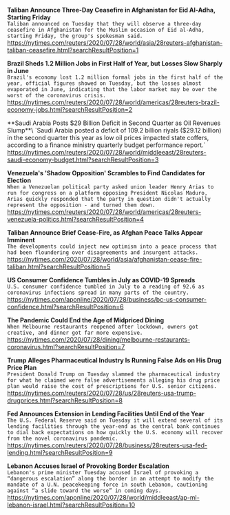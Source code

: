 **Taliban Announce Three-Day Ceasefire in Afghanistan for Eid Al-Adha, Starting Friday**\
`Taliban announced on Tuesday that they will observe a three-day ceasefire in Afghanistan for the Muslim occasion of Eid al-Adha, starting Friday, the group's spokesman said.`\
https://nytimes.com/reuters/2020/07/28/world/asia/28reuters-afghanistan-taliban-ceasefire.html?searchResultPosition=1

**Brazil Sheds 1.2 Million Jobs in First Half of Year, but Losses Slow Sharply in June**\
`Brazil's economy lost 1.2 million formal jobs in the first half of the year, official figures showed on Tuesday, but the losses almost evaporated in June, indicating that the labor market may be over the worst of the coronavirus crisis. `\
https://nytimes.com/reuters/2020/07/28/world/americas/28reuters-brazil-economy-jobs.html?searchResultPosition=2

**Saudi Arabia Posts $29 Billion Deficit in Second Quarter as Oil Revenues Slump**\
`Saudi Arabia posted a deficit of 109.2 billion riyals ($29.12 billion) in the second quarter this year as low oil prices impacted state coffers, according to a finance ministry quarterly budget performance report.`\
https://nytimes.com/reuters/2020/07/28/world/middleeast/28reuters-saudi-economy-budget.html?searchResultPosition=3

**Venezuela's 'Shadow Opposition' Scrambles to Find Candidates for Election**\
`When a Venezuelan political party asked union leader Henry Arias to run for congress on a platform opposing President Nicolas Maduro, Arias quickly responded that the party in question didn't actually represent the opposition - and turned them down.`\
https://nytimes.com/reuters/2020/07/28/world/americas/28reuters-venezuela-politics.html?searchResultPosition=4

**Taliban Announce Brief Cease-Fire, as Afghan Peace Talks Appear Imminent**\
`The developments could inject new optimism into a peace process that had been floundering over disagreements and insurgent attacks.`\
https://nytimes.com/2020/07/28/world/asia/afghanistan-cease-fire-taliban.html?searchResultPosition=5

**US Consumer Confidence Tumbles in July as COVID-19 Spreads**\
`U.S. consumer confidence tumbled in July to a reading of 92.6 as coronavirus infections spread in many parts of the country.`\
https://nytimes.com/aponline/2020/07/28/business/bc-us-consumer-confidence.html?searchResultPosition=6

**The Pandemic Could End the Age of Midpriced Dining**\
`When Melbourne restaurants reopened after lockdown, owners got creative, and dinner got far more expensive.`\
https://nytimes.com/2020/07/28/dining/melbourne-restaurants-coronavirus.html?searchResultPosition=7

**Trump Alleges Pharmaceutical Industry Is Running False Ads on His Drug Price Plan**\
`President Donald Trump on Tuesday slammed the pharmaceutical industry for what he claimed were false advertisements alleging his drug price plan would raise the cost of prescriptions for U.S. senior citizens.`\
https://nytimes.com/reuters/2020/07/28/us/28reuters-usa-trump-drugprices.html?searchResultPosition=8

**Fed Announces Extension in Lending Facilities Until End of the Year**\
`The U.S. Federal Reserve said on Tuesday it will extend several of its lending facilities through the year-end as the central bank continues to dial back expectations on how quickly the U.S. economy will recover from the novel coronavirus pandemic.`\
https://nytimes.com/reuters/2020/07/28/business/28reuters-usa-fed-lending.html?searchResultPosition=9

**Lebanon Accuses Israel of Provoking Border Escalation**\
`Lebanon's prime minister Tuesday accused Israel of provoking a “dangerous escalation” along the border in an attempt to modify the mandate of a U.N. peacekeeping force in south Lebanon, cautioning against “a slide toward the worse” in coming days. `\
https://nytimes.com/aponline/2020/07/28/world/middleeast/ap-ml-lebanon-israel.html?searchResultPosition=10

